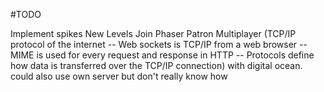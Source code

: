 #TODO

Implement spikes
New Levels
Join Phaser Patron
Multiplayer (TCP/IP protocol of the internet -- Web sockets is TCP/IP from a web browser -- MIME is used for every request and response in HTTP -- Protocols define how data is transferred over the TCP/IP connection) with digital ocean. could also use own server but don't really know how
